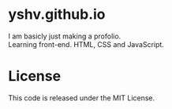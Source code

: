 yshv.github.io
==============
I am basicly just making a profolio.  
Learning front-end. HTML, CSS and JavaScript.

License
=======
This code is released under the MIT License.
